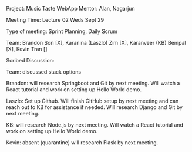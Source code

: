 Project: Music Taste WebApp
Mentor: Alan, Nagarjun

Meeting Time: Lecture 02 Weds Sept 29

Type of meeting: Sprint Planning, Daily Scrum

Team: Brandon Son [X], Karanina (Laszlo) Zim [X], Karanveer (KB) Benipal [X], Kevin Tran []

Scribed Discussion:

Team: discussed stack options

Brandon: will research Springboot and Git by next meeting. Will watch a React
  tutorial and work on setting up Hello World demo.

Laszlo: Set up Github. Will finish GitHub setup by next meeting and can reach
  out to KB for assistance if needed. Will research Django and Git by next
  meeting.

KB: will research Node.js by next meeting. Will watch a React tutorial and work
  on setting up Hello World demo.

Kevin: absent (quarantine) will research Flask by next meeting.
